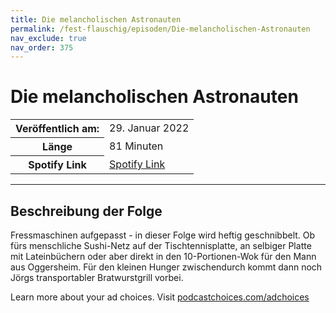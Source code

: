 ```yaml
---
title: Die melancholischen Astronauten
permalink: /fest-flauschig/episoden/Die-melancholischen-Astronauten
nav_exclude: true
nav_order: 375
---
```


# Die melancholischen Astronauten
<table class="resp-table dcf-table dcf-table-responsive dcf-table-bordered dcf-table-striped dcf-w-100%">
                    <tbody>
                        <tr>
                            <th scope="row">Veröffentlich am:</th>
                            <td data-label="Veröffentlich am:">29. Januar 2022</td>
                        </tr>
                        <tr>
                            <th scope="row">Länge </th>
                            <td data-label="Länge ">81 Minuten</td>
                        </tr><tr>
                                <th scope="row">Spotify Link</th>
                                <td data-label="Spotify Link"><a href="https://open.spotify.com/episode/2wSRzkqhYhab6J46RsOD52">Spotify Link</a></td>
                            </tr></tbody>
                </table>

***

## Beschreibung der Folge

<div>
<p>Fressmaschinen aufgepasst - in dieser Folge wird heftig geschnibbelt. Ob fürs menschliche Sushi-Netz auf der Tischtennisplatte, an selbiger Platte mit Lateinbüchern oder aber direkt in den 10-Portionen-Wok für den Mann aus Oggersheim. Für den kleinen Hunger zwischendurch kommt dann noch Jörgs transportabler Bratwurstgrill vorbei.</p><p> </p><p>Learn more about your ad choices. Visit <a href="https://podcastchoices.com/adchoices" rel="nofollow">podcastchoices.com/adchoices</a></p>  
</div>

